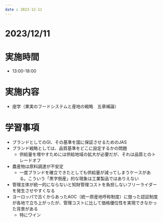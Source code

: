 ```yaml
---
date : 2023-12-11
---
```


# 2023/12/11

# 実施時間
- 13:00-18:00

# 実施内容
- 座学（果実のフードシステムと産地の戦略　五章補論）

# 学習事項
- ブランドとしてのGI、その基準を国に保証させるためのJAS
- ブランド戦略としては、品質基準をどこに設定するかの問題
    - 供給量を増やすためには供給地域の拡大が必要だが、それは品質とのトレードオフ
- 農産物は原料調達が不安定
    - 一度ブランドを確立できたとしても供給量が減ってしまうケースがある。こういう「黒字倒産」的な現象は工業製品ではありえない
- 管理主体が統一的にならないと知財管理コストを負担しないフリーライダーを発生させやすくなる
- ヨーロッパで古くからあったAOC（統一原産地呼称制度）に倣った認証制度が各地で立ち上がったが、管理コストに比して価格優位性を実現できなかった背景がある
    - 特にワイン